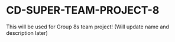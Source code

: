# CD-SUPER-TEAM-PROJECT-8
This will be used for Group 8s team project! (Will update name and description later)

